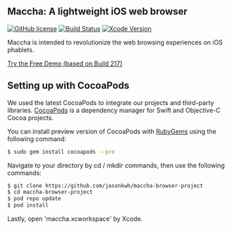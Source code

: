 ## Maccha: A lightweight iOS web browser

[![GitHub license](https://img.shields.io/badge/license-MPL%202.0-brightgreen.svg)](https://raw.githubusercontent.com/jasonkwh/maccha-browser-project/master/LICENSE.txt)
[![Build Status](https://travis-ci.org/jasonkwh/maccha-browser-project.svg?branch=master)](https://travis-ci.org/jasonkwh/maccha-browser-project)
[![Xcode Version](https://img.shields.io/badge/xcode-7.3-blue.svg)](https://developer.apple.com/xcode/)

Maccha is intended to revolutionize the web browsing experiences on iOS phablets.

[Try the Free Demo (based on Build 217)](https://appetize.io/app/w6n6gwzxrnmqwp1urp71b2ktn4)

## Setting up with CocoaPods

We used the latest CocoaPods to integrate our projects and third-party libraries. [CocoaPods](https://cocoapods.org/) is a dependency manager for Swift and Objective-C Cocoa projects.

You can install preview version of CocoaPods with [RubyGems](https://rubygems.org/) using the following command:

```bash
$ sudo gem install cocoapods --pre
```

Navigate to your directory by cd / mkdir commands, then use the following commands:

```bash
$ git clone https://github.com/jasonkwh/maccha-browser-project
$ cd maccha-browser-project
$ pod repo update
$ pod install
```

Lastly, open 'maccha.xcworkspace' by Xcode.
